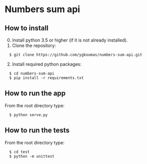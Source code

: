# Numbers sum api

## How to install
0. Install python 3.5 or higher (if it is not already installed).
1. Clone the repository:
```
  $ git clone https://github.com/ygkoumas/numbers-sum-api.git
```
2. Install required python packages:
```
  $ cd numbers-sum-api
  $ pip install -r requirements.txt
```

## How to run the app
From the root directory type:
```
  $ python serve.py
```

## How to run the tests
From the root directory type:

```
  $ cd test
  $ python -m unittest
```

